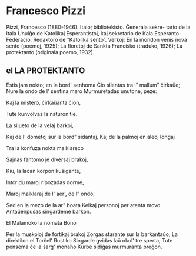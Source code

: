 # Francesco Pizzi

Pizzi, Francesco (1880-1946). Italo; bibliotekisto. Ĝenerala sekre- tario de la Itala Unuiĝo de Katolikaj Esperantistoj, kaj sekretario de Kala Esperanto-Federacio. Redaktoro de “Katolika sento”. Verkoj: En la mondon venis nova sento (poemoj, 1925); La floretoj de Sankta Francisko (traduko, 1926); La protektanto (originala poemo, 1932).


## el LA PROTEKTANTO

Estis jam nokto; en la bord' senhoma
Ĉio silentas tra l” mallum” ĉirkaŭe;
Nure la ondo de l' senfina maro
Murmuretadas unutone, peze:

Kaj la mistero, ĉirkaŭanta ĉion,

Tute kunvolvas la naturon tie.

La silueto de la velaj barkoj,

Kaj de l' dometoj sur la bord” sidantaj,
Kaj de la palmoj en aleoj longaj

Tra la konfuza nokta malklareco

Ŝajnas fantomo je diversaj brakoj,

Kiu, la lacan korpon kuŝigante,

Intcr du maroj ripozadas dorme,

Maroj malklaraj de l' aer', de l” ondo,

Sed en la mezo de la ar” boata
Kelkaj personoj per atenta movo
Antaŭenpuŝas singardeme barkon.

El Malamoko la nomata Bono

Per la muskoloj de fortikaj brakoj
Zorgas starante sur la barkantaŭo;
La direktilon el Torĉel' Rustiko
Singarde gvidas laŭ okul' tre sperta;
Tute pensema ĉe la ŝarĝ' monaĥo
Kurbe sidiĝas murmuranta preĝon.
